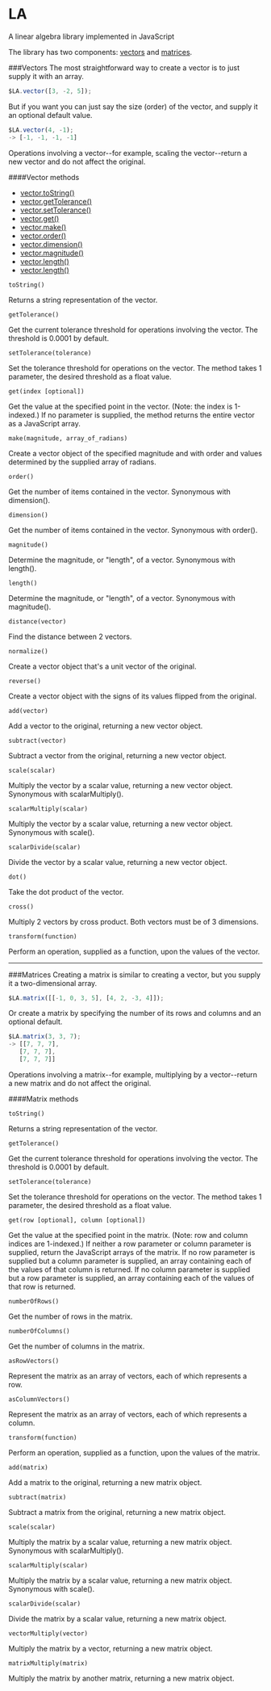LA
==

A linear algebra library implemented in JavaScript

The library has two components: [vectors](#vectors) and [matrices](#matrices).


###Vectors<a id="vectors"></a>
The most straightforward way to create a vector is to just supply it with an array.

```JavaScript
$LA.vector([3, -2, 5]);
```

But if you want you can just say the size (order) of the vector, and supply it an optional default value.

```JavaScript
$LA.vector(4, -1);
-> [-1, -1, -1, -1]
```

Operations involving a vector--for example, scaling the vector--return a new vector and do not affect the original.

####Vector methods

* [vector.toString()](#vector.toString)
* [vector.getTolerance()](#vector.getTolerance)
* [vector.setTolerance()](#vector.setTolerance)
* [vector.get()](#vector.get)
* [vector.make()](#vector.make)
* [vector.order()](#vector.order)
* [vector.dimension()](#vector.dimension)
* [vector.magnitude()](#vector.magnitude)
* [vector.length()](#vector.length)
* [vector.length()](#vector.length)

<a id="vector.toString"></a>
```
toString()
```
Returns a string representation of the vector.

<a id="vector.getTolerance"></a>
```
getTolerance()
```
Get the current tolerance threshold for operations involving the vector.  The threshold is 0.0001 by default.

<a id="vector.setTolerance"></a>
```
setTolerance(tolerance)
```
Set the tolerance threshold for operations on the vector.  The method takes 1 parameter, the desired threshold as a float value.

<a id="vector.get"></a>
```
get(index [optional])
```
Get the value at the specified point in the vector.  (Note: the index is 1-indexed.)  If no parameter is supplied, the method returns the entire vector as a JavaScript array.  

<a id="vector.make"></a>
```
make(magnitude, array_of_radians)
```
Create a vector object of the specified magnitude and with order and values determined by the supplied array of radians. 

<a id="vector.order"></a>
```
order()
```
Get the number of items contained in the vector.  Synonymous with dimension().

<a id="vector.dimension"></a>
```
dimension()
```
Get the number of items contained in the vector.  Synonymous with order().

<a id="vector.magnitude"></a>
```
magnitude()
```
Determine the magnitude, or "length", of a vector.  Synonymous with length().

<a id="vector.length"></a>
```
length()
```
Determine the magnitude, or "length", of a vector.  Synonymous with magnitude().

<a id="vector.distance"></a>
```
distance(vector)
```
Find the distance between 2 vectors.

<a id="vector.normalize"></a>
```
normalize()
```
Create a vector object that's a unit vector of the original.

<a id="vector.reverse"></a>
```
reverse()
```
<a id="vector.reverse"></a>Create a vector object with the signs of its values flipped from the original.

```
add(vector)
```
<a id="vector.add"></a>Add a vector to the original, returning a new vector object.

```
subtract(vector)
```
<a id="vector.subtract"></a>Subtract a vector from the original, returning a new vector object.

```
scale(scalar)
```
<a id="vector.scale"></a>Multiply the vector by a scalar value, returning a new vector object.  Synonymous with scalarMultiply().

```
scalarMultiply(scalar)
```
<a id="vector.scalarMultiply"></a>Multiply the vector by a scalar value, returning a new vector object.  Synonymous with scale().

```
scalarDivide(scalar)
```
<a id="vector.scalarDivide"></a>Divide the vector by a scalar value, returning a new vector object.

```
dot()
```
<a id="vector.dot"></a>Take the dot product of the vector.

```
cross()
```
<a id="vector.cross"></a>Multiply 2 vectors by cross product.  Both vectors must be of 3 dimensions.

```
transform(function)
```
<a id="vector.transform"></a>Perform an operation, supplied as a function, upon the values of the vector.

***

###Matrices<a id="matrices"></a>
Creating a matrix is similar to creating a vector, but you supply it a two-dimensional array.

```JavaScript
$LA.matrix([[-1, 0, 3, 5], [4, 2, -3, 4]]);
```

Or create a matrix by specifying the number of its rows and columns and an optional default.

```JavaScript
$LA.matrix(3, 3, 7);
-> [[7, 7, 7],
   [7, 7, 7],
   [7, 7, 7]]
```

Operations involving a matrix--for example, multiplying by a vector--return a new matrix and do not affect the original.

####Matrix methods
```
toString()
```
Returns a string representation of the vector.

```
getTolerance()
```
Get the current tolerance threshold for operations involving the vector.  The threshold is 0.0001 by default.

```
setTolerance(tolerance)
```
Set the tolerance threshold for operations on the vector.  The method takes 1 parameter, the desired threshold as a float value.

```
get(row [optional], column [optional])
```
Get the value at the specified point in the matrix.  (Note: row and column indices are 1-indexed.)  If neither a row parameter or column parameter is supplied, return the JavaScript arrays of the matrix.  If no row parameter is supplied but a column parameter is supplied, an array containing each of the values of that column is returned.  If no column parameter is supplied but a row parameter is supplied, an array containing each of the values of that row is returned.

```
numberOfRows()
```
Get the number of rows in the matrix.

```
numberOfColumns()
```
Get the number of columns in the matrix.

```
asRowVectors()
```
Represent the matrix as an array of vectors, each of which represents a row.

```
asColumnVectors()
```
Represent the matrix as an array of vectors, each of which represents a column.

```
transform(function)
```
Perform an operation, supplied as a function, upon the values of the matrix.

```
add(matrix)
```
Add a matrix to the original, returning a new matrix object.

```
subtract(matrix)
```
Subtract a matrix from the original, returning a new matrix object.

```
scale(scalar)
```
Multiply the matrix by a scalar value, returning a new matrix object.  Synonymous with scalarMultiply().

```
scalarMultiply(scalar)
```
Multiply the matrix by a scalar value, returning a new matrix object.  Synonymous with scale().

```
scalarDivide(scalar)
```
Divide the matrix by a scalar value, returning a new matrix object.

```
vectorMultiply(vector)
```
Multiply the matrix by a vector, returning a new matrix object.

```
matrixMultiply(matrix)
```
Multiply the matrix by another matrix, returning a new matrix object.
